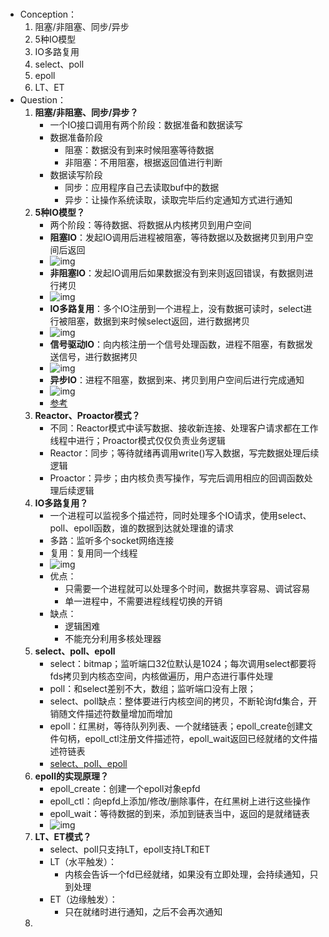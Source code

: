 # 

- Conception：
  1. 阻塞/非阻塞、同步/异步
  2. 5种IO模型
  3. IO多路复用
  4. select、poll
  5. epoll
  6. LT、ET
- Question：
  1. **阻塞/非阻塞、同步/异步？**
     - 一个IO接口调用有两个阶段：数据准备和数据读写
     - 数据准备阶段
       - 阻塞：数据没有到来时候阻塞等待数据
       - 非阻塞：不用阻塞，根据返回值进行判断
     - 数据读写阶段
       - 同步：应用程序自己去读取buf中的数据
       - 异步：让操作系统读取，读取完毕后约定通知方式进行通知
  2. **5种IO模型？**
     - 两个阶段：等待数据、将数据从内核拷贝到用户空间
     - **阻塞IO**：发起IO调用后进程被阻塞，等待数据以及数据拷贝到用户空间后返回
     - ![img](https://pic1.zhimg.com/80/v2-7bd6b84c7ba0ebd2e59e90380f36a488_720w.jpg)
     - **非阻塞IO**：发起IO调用后如果数据没有到来则返回错误，有数据则进行拷贝
     - ![img](https://pic3.zhimg.com/80/v2-792824a0da2b9dd9ee6cd24ba448c206_720w.jpg)
     - **IO多路复用**：多个IO注册到一个进程上，没有数据可读时，select进行被阻塞，数据到来时候select返回，进行数据拷贝
     - ![img](https://pic1.zhimg.com/80/v2-0fa6b44cb9709be235b7e99c4066f984_720w.jpg)
     - **信号驱动IO**：向内核注册一个信号处理函数，进程不阻塞，有数据发送信号，进行数据拷贝
     - ![img](https://pic4.zhimg.com/80/v2-24608409a67c6e7f5e5d53cb9783d513_720w.jpg)
     - **异步IO**：进程不阻塞，数据到来、拷贝到用户空间后进行完成通知
     - ![img](https://pic4.zhimg.com/80/v2-c20e9f8596b3206ce5b1e66504704043_720w.jpg)
     - [参考](https://zhuanlan.zhihu.com/p/180465312)
  3. **Reactor、Proactor模式？**
     - 不同：Reactor模式中读写数据、接收新连接、处理客户请求都在工作线程中进行；Proactor模式仅仅负责业务逻辑
     - Reactor：同步；等待就绪再调用write()写入数据，写完数据处理后续逻辑
     - Proactor：异步；由内核负责写操作，写完后调用相应的回调函数处理后续逻辑
  4. **IO多路复用？**
     - 一个进程可以监视多个描述符，同时处理多个IO请求，使用select、poll、epoll函数，谁的数据到达就处理谁的请求
     - 多路：监听多个socket网络连接
     - 复用：复用同一个线程
     - ![img](https://pic4.zhimg.com/80/18d8525aceddb840ea4c131002716221_720w.jpg?source=1940ef5c)
     - 优点：
       - 只需要一个进程就可以处理多个时间，数据共享容易、调试容易
       - 单一进程中，不需要进程线程切换的开销
     - 缺点：
       - 逻辑困难
       - 不能充分利用多核处理器
  5. **select、poll、epoll**
     - select：bitmap；监听端口32位默认是1024；每次调用select都要将fds拷贝到内核态空间，内核做遍历，用户态进行事件处理
     - poll：和select差别不大，数组；监听端口没有上限；
     - select、poll缺点：整体要进行内核空间的拷贝，不断轮询fd集合，开销随文件描述符数量增加而增加
     - epoll：红黑树，等待队列列表、一个就绪链表；epoll_create创建文件句柄，epoll_ctl注册文件描述符，epoll_wait返回已经就绪的文件描述符链表
     - [select、poll、epoll](https://zhuanlan.zhihu.com/p/367591714)
  6. **epoll的实现原理？**
     - epoll_create：创建一个epoll对象epfd
     - epoll_ctl：向epfd上添加/修改/删除事件，在红黑树上进行这些操作
     - epoll_wait：等待数据的到来，添加到链表当中，返回的是就绪链表
     - ![img](https://pics6.baidu.com/feed/b90e7bec54e736d1e34a19804d0e70c7d4626945.jpeg?token=6bb6669768f985506b3cb15d593af195&s=C9A01D721B5A64491E7C84CA0000C0B1)
  7. **LT、ET模式？**
     - select、poll只支持LT，epoll支持LT和ET
     - LT（水平触发）：
       - 内核会告诉一个fd已经就绪，如果没有立即处理，会持续通知，只到处理
     - ET（边缘触发）：
       - 只在就绪时进行通知，之后不会再次通知
  8. 